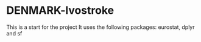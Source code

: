# DENMARK-lvostroke
This is a start for the project
It uses the following packages: eurostat, dplyr and sf
